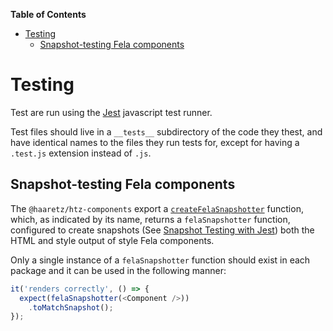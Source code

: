 <!-- START doctoc generated TOC please keep comment here to allow auto update -->
<!-- DON'T EDIT THIS SECTION, INSTEAD RE-RUN doctoc TO UPDATE -->
**Table of Contents**

- [Testing](#testing)
  - [Snapshot-testing Fela components](#snapshot-testing-fela-components)

<!-- END doctoc generated TOC please keep comment here to allow auto update -->

# Testing

Test are run using the [Jest](https://facebook.github.io/jest/docs/en/getting-started.html) javascript
test runner.

Test files should live in a `__tests__` subdirectory of the code they thest, and have identical names
to the files they run tests for, except for having a `.test.js` extension instead of `.js`.

## Snapshot-testing Fela components

The `@haaretz/htz-components` export a 
[`createFelaSnapshotter`](../packages/components/htz-components/src/components/createFelaSnapshotter/createFelaSnapshotter.js#L7)
function, which, as indicated by its name, returns a `felaSnapshotter` function, 
configured to create snapshots (See 
[Snapshot Testing with Jest](https://facebook.github.io/jest/docs/en/snapshot-testing.html)) 
both the HTML and style output of style Fela components.

Only a single instance of a `felaSnapshotter` function should exist in each package and it can be used
in the following manner:

```js
it('renders correctly', () => {
  expect(felaSnapshotter(<Component />))
    .toMatchSnapshot();
});

```
